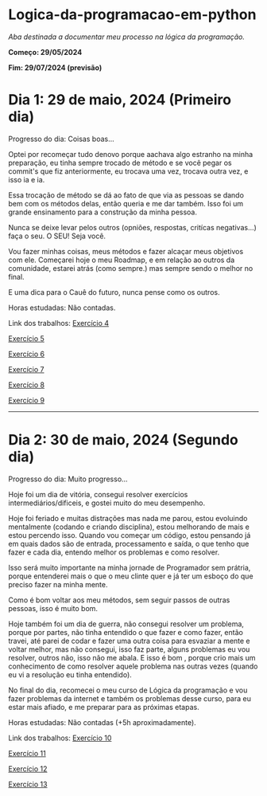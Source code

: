 # Logica-da-programacao-em-python
 *Aba destinada a documentar meu processo na lógica da programação.*

 **Começo: 29/05/2024**
 
 **Fim: 29/07/2024 (previsão)**

# Dia 1: 29 de maio, 2024 (Primeiro dia)

Progresso do dia: Coisas boas...

Optei por recomeçar tudo denovo porque aachava algo estranho na minha preparação, eu tinha sempre trocado de método e se você pegar os commit's que fiz anteriormente, eu trocava uma vez, trocava outra vez, e isso ia e ia.

Essa trocação de método se dá ao fato de que via as pessoas se dando bem com os métodos delas, então queria e me dar também. Isso foi um grande ensinamento para a construção da minha pessoa.

Nunca se deixe levar pelos outros (opniões, respostas, critícas negativas...) faça o seu. O SEU! Seja você.

Vou fazer minhas coisas, meus métodos e fazer alcaçar meus objetivos com ele. Começarei hoje o meu Roadmap, e em relação ao outros da comunidade, estarei atrás (como sempre.) mas sempre sendo o melhor no final.

E uma dica para o Cauê do futuro, nunca pense como os outros.

Horas estudadas: Não contadas.

Link dos trabalhos: [Exercício 4](Exercícios/Sequencias4.py)

[Exercício 5](Exercícios/Sequencias5.py)

[Exercício 6](Exercícios/Sequencias6.py)

[Exercício 7](Exercícios/Sequencias7.py)

[Exercício 8](Exercícios/Sequencias8.py)

[Exercício 9](Exercícios/Sequencias9.py)

***

# Dia 2: 30 de maio, 2024 (Segundo dia)

Progresso do dia: Muito progresso...

Hoje foi um dia de vitória, consegui resolver exercícios intermediários/dificeis, e gostei muito do meu desempenho.

Hoje foi feriado e muitas distrações mas nada me parou, estou evoluindo mentalmente (codando e criando disciplina), estou melhorando de mais e estou percendo isso. Quando vou começar um código, estou pensando já em quais dados são de entrada, processamento e saída, o que tenho que fazer e cada dia, entendo melhor os problemas e como resolver.

Isso será muito importante na minha jornade de Programador sem prátria, porque entenderei mais o que o meu clinte quer e já ter um esboço do que preciso fazer na minha mente.

Como é bom voltar aos meu métodos, sem seguir passos de outras pessoas, isso é muito bom.

Hoje também foi um dia de guerra, não consegui resolver um problema, porque por partes, não tinha entendido o que fazer e como fazer, então travei, até parei de codar e fazer uma outra coisa para esvaziar a mente e voltar melhor, mas não consegui, isso faz parte, alguns problemas eu vou resolver, outros não, isso não me abala. E isso é bom , porque crio mais um conhecimento de como resolver aquele problema nas outras vezes (quando eu vi a resolução eu tinha entendido).

No final do dia, recomecei o meu curso de Lógica da programação e vou fazer problemas da internet e também os problemas desse curso, para eu estar mais afiado, e me preparar para as próximas etapas.

Horas estudadas: Não contadas (+5h aproximadamente).

Link dos trabalhos: [Exercício 10](Exercícios/Sequencias10.py)

[Exercício 11](Exercícios/Sequencias11.py)

[Exercício 12](Exercícios/Sequencias12.py)

[Exercício 13](Exercícios/Sequencias13.py)
